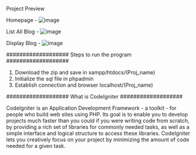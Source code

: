 
Project Preview

Homepage - 
![image](https://github.com/Chetankhairnar2001/TagBlog/assets/68076786/06de7df2-c703-45d2-9cdd-303db6a29888)

List All Blog - 
![image](https://github.com/Chetankhairnar2001/TagBlog/assets/68076786/0339d33a-ed06-44e7-a53b-8e3163d31eb7)

Display Blog - 
![image](https://github.com/Chetankhairnar2001/TagBlog/assets/68076786/793b42fe-8fba-4107-8d09-bf0aae9360f3)

###################
Steps to run the program
###################
1. Download the zip and save in xampp/htdocs/(Proj_name)
2. Initialize the sql file in phpadmin
3. Establish connection and browser localhost/(Proj_name)

###################
What is CodeIgniter
###################

CodeIgniter is an Application Development Framework - a toolkit - for people
who build web sites using PHP. Its goal is to enable you to develop projects
much faster than you could if you were writing code from scratch, by providing
a rich set of libraries for commonly needed tasks, as well as a simple
interface and logical structure to access these libraries. CodeIgniter lets
you creatively focus on your project by minimizing the amount of code needed
for a given task.
